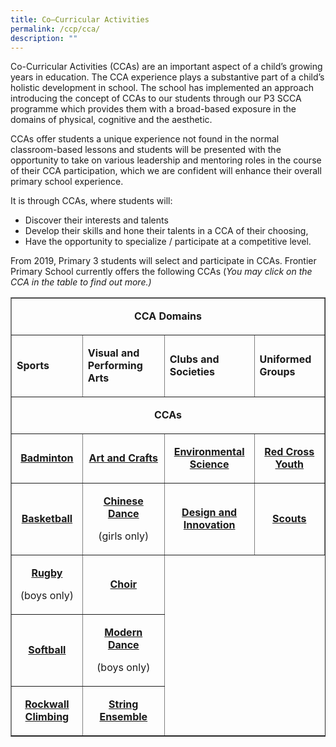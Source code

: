 ```yaml
---
title: Co–Curricular Activities
permalink: /ccp/cca/
description: ""
---
```

<p>Co-Curricular Activities (CCAs) are an important aspect of a child’s growing years in education. The CCA experience plays a substantive part of a child’s holistic development in school. The school has implemented an approach introducing the concept of CCAs to our students through our P3 SCCA programme which provides them with a broad-based exposure in the domains of physical, cognitive and the aesthetic.</p>
<p>CCAs offer students a unique experience not found in the normal classroom-based lessons and students will be presented with the opportunity to take on various leadership and mentoring roles in the course of their CCA participation, which we are confident will enhance their overall primary school experience.</p>
<p>It is through CCAs, where students will:</p>
<ul>
<li>Discover their interests and talents</li>
<li>Develop their skills and hone their talents in a CCA of their choosing,</li>
<li>Have the opportunity to specialize / participate at a competitive level.</li>
</ul>
<p>From 2019, Primary 3 students will select and participate in CCAs. Frontier Primary School currently offers the following CCAs (<em>You may click on the CCA in the table to find out more.)</em></p>
<table border="1" cellpadding="10">
<tbody>
<tr>
<td style="text-align: center;" colspan="4">
<p><strong>CCA Domains</strong></p>
</td>
</tr>
<tr>
<td>
<p><strong>Sports</strong></p>
</td>
<td>
<p><strong>Visual and Performing Arts</strong></p>
</td>
<td>
<p><strong>Clubs and Societies</strong></p>
</td>
<td>
<p><strong>Uniformed Groups</strong></p>
</td>
</tr>
<tr>
<td colspan="4">
<p style="text-align: center;"><strong>CCAs</strong></p>
</td>
</tr>
<tr>
<td style="text-align: center;">
<p><a href="/ccp/cca/sports/badminton/" target="_blank" rel="noopener"><strong>Badminton</strong></a></p>
</td>
<td style="text-align: center;">
<p><a href="/ccp/cca/visual-and-performing-arts/art-club/" target="_blank" rel="noopener"><strong>Art and Crafts</strong></a></p>
</td>
<td style="text-align: center;">
<p><a href="/ccp/cca/clubs-societies/environmental-club/" target="_blank" rel="noopener"><strong>Environmental Science</strong></a></p>
</td>
<td style="text-align: center;">
<p><a href="/ccp/cca/uniformed-groups/red-cross/" target="_blank" rel="noopener"><strong>Red Cross Youth</strong></a></p>
</td>
</tr>
<tr>
<td style="text-align: center;">
<p><strong><a href="/ccp/cca/sports/basketball/" target="_blank" rel="noopener">Basketball</a></strong></p>
</td>
<td style="text-align: center;">
<p><strong><a title="Chinese Dance" href="/ccp/cca/chinese-dance/" target="_blank" rel="noopener">Chinese Dance</a></strong></p>
<p>(girls only)</p>
</td>
<td style="text-align: center;">
<p><strong><a href="/ccp/cca/clubs-societies/robotics-and-new-media-club/" target="_blank" rel="noopener">Design and Innovation</a></strong></p>
</td>
<td style="text-align: center;">
<p><strong><a href="/ccp/cca/uniformed-groups/scouts/" target="_blank" rel="noopener">Scouts</a></strong></p>
</td>
</tr>
<tr>
<td style="text-align: center;">
<p><strong><a href="/ccp/cca/sports/rugby/" target="_blank" rel="noopener">Rugby</a></strong></p>
<p>(boys only)</p>
</td>
<td style="text-align: center;">
<p><strong><a href="/ccp/cca/sports/choir/" target="_blank" rel="noopener">Choir</a></strong></p>
</td>
</tr>
<tr>
<td style="text-align: center;">
<p><strong><a href="/ccp/cca/sports/softball/" target="_blank" rel="noopener">Softball</a></strong></p>
</td>
<td style="text-align: center;">
<p><strong><a href="/ccp/cca/danzwhiz/" target="_blank" rel="noopener">Modern Dance</a></strong></p>
<p>(boys only)</p>
</td>
</tr>
<tr>
<td style="text-align: center;">
<p><strong><a href="/ccp/cca/sports/sport-climbing/" target="_blank" rel="noopener">Rockwall Climbing</a></strong></p>
</td>
<td style="text-align: center;">
<p><strong><a href="/ccp/cca/string-ensemble/" target="_blank" rel="noopener">String Ensemble</a></strong></p>
</td>
</tr>
</tbody>
</table>